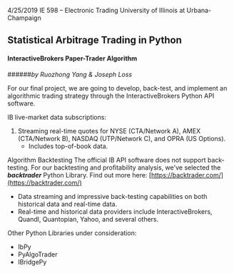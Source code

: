 4/25/2019
IE 598 – Electronic Trading
University of Illinois at Urbana-Champaign

## Statistical Arbitrage Trading in Python
#### InteractiveBrokers Paper-Trader Algorithm
######*by  Ruozhong Yang &  Joseph Loss*


For our final project, we are going to develop, back-test, and implement an algorithmic trading strategy through the InteractiveBrokers Python API software. 

IB live-market data subscriptions:
1. Streaming real-time quotes for NYSE (CTA/Network A), AMEX
(CTA/Network B), NASDAQ (UTP/Network C), and OPRA (US
Options). 
   - Includes top-of-book data.

Algorithm Backtesting
The official IB API software does not support back-testing.
For our backtesting and profitability analysis, we've selected the *__backtrader__* Python Library. 
Find out more here: [https://backtrader.com/](https://backtrader.com/)
- Data streaming and impressive back-testing capabilities on both
historical data and real-time data.
- Real-time and historical data providers include InteractiveBrokers,
Quandl, Quantopian, Yahoo, and several others.

Other Python Libraries under consideration: 
- IbPy
- PyAlgoTrader 
- IBridgePy